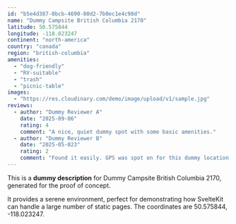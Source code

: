 ```yaml
---
id: "b5e4d387-0bcb-4690-80d2-7b0ec1e4c98d"
name: "Dummy Campsite British Columbia 2170"
latitude: 50.575844
longitude: -118.023247
continent: "north-america"
country: "canada"
region: "british-columbia"
amenities:
  - "dog-friendly"
  - "RV-suitable"
  - "trash"
  - "picnic-table"
images:
  - "https://res.cloudinary.com/demo/image/upload/v1/sample.jpg"
reviews:
  - author: "Dummy Reviewer A"
    date: "2025-09-06"
    rating: 4
    comment: "A nice, quiet dummy spot with some basic amenities."
  - author: "Dummy Reviewer B"
    date: "2025-05-023"
    rating: 2
    comment: "Found it easily. GPS was spot on for this dummy location."
---
```


This is a **dummy description** for Dummy Campsite British Columbia 2170, generated for the proof of concept.

It provides a serene environment, perfect for demonstrating how SvelteKit can handle a large number of static pages. The coordinates are 50.575844, -118.023247.
